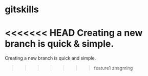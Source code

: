 # gitskills

<<<<<<< HEAD
Creating a new branch is quick & simple.
=======
Creating a new branch is quick and simple.
>>>>>>> feature1
zhagming
